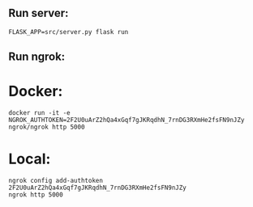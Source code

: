 ## Run server:
    FLASK_APP=src/server.py flask run

## Run ngrok:
# Docker:
    docker run -it -e NGROK_AUTHTOKEN=2F2U0uArZ2hQa4xGqf7gJKRqdhN_7rnDG3RXmHe2fsFN9nJZy ngrok/ngrok http 5000

# Local:
    ngrok config add-authtoken 2F2U0uArZ2hQa4xGqf7gJKRqdhN_7rnDG3RXmHe2fsFN9nJZy
    ngrok http 5000